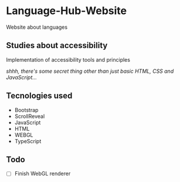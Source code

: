 # Language-Hub-Website

Website about languages

## Studies about accessibility

Implementation of accessibility tools and principles

*shhh, there's some secret thing other than just basic HTML, CSS and JavaScript...*

## Tecnologies used

- Bootstrap
- ScrollReveal
- JavaScript
- HTML
- WEBGL
- TypeScript

## Todo

- [ ] Finish WebGL renderer
